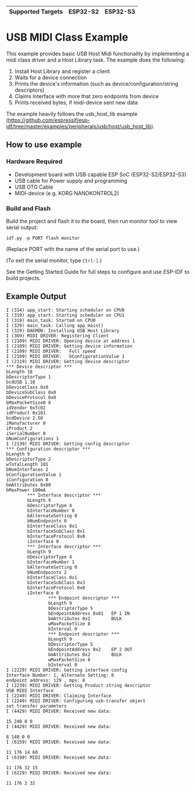 | Supported Targets | ESP32-S2 | ESP32-S3 |
| ----------------- | -------- | -------- |

# USB MIDI Class Example


This example provides basic USB Host Midi functionality by implementing a midi class driver and a Host Library task. The example does the following:

1. Install Host Library and register a client
2. Waits for a device connection
3. Prints the device's information (such as device/configuration/string descriptors)
4. Claims Interface with more that zero endpoints from device
5. Prints received bytes, if midi-device sent new data

The example heavily follows the usb_host_lib example (https://github.com/espressif/esp-idf/tree/master/examples/peripherals/usb/host/usb_host_lib).

## How to use example

### Hardware Required

- Development board with USB capable ESP SoC (ESP32-S2/ESP32-S3)
- USB cable for Power supply and programming
- USB OTG Cable
- MIDI-device (e.g. KORG NANOKONTROL2)

### Build and Flash

Build the project and flash it to the board, then run monitor tool to view serial output:

```
idf.py -p PORT flash monitor
```

(Replace PORT with the name of the serial port to use.)

(To exit the serial monitor, type ``Ctrl-]``.)

See the Getting Started Guide for full steps to configure and use ESP-IDF to build projects.

## Example Output

```
I (314) app_start: Starting scheduler on CPU0
I (319) app_start: Starting scheduler on CPU1
I (319) main_task: Started on CPU0
I (329) main_task: Calling app_main()
I (329) DAEMON: Installing USB Host Library
I (369) MIDI DRIVER: Registering Client
I (2109) MIDI DRIVER: Opening device at address 1
I (2109) MIDI DRIVER: Getting device information
I (2109) MIDI DRIVER:   Full speed
I (2109) MIDI DRIVER:   bConfigurationValue 1
I (2119) MIDI DRIVER: Getting device descriptor
*** Device descriptor ***
bLength 18
bDescriptorType 1
bcdUSB 1.10
bDeviceClass 0x0
bDeviceSubClass 0x0
bDeviceProtocol 0x0
bMaxPacketSize0 8
idVendor 0xfc02
idProduct 0x101
bcdDevice 2.50
iManufacturer 0
iProduct 2
iSerialNumber 0
bNumConfigurations 1
I (2139) MIDI DRIVER: Getting config descriptor
*** Configuration descriptor ***
bLength 9
bDescriptorType 2
wTotalLength 101
bNumInterfaces 2
bConfigurationValue 1
iConfiguration 0
bmAttributes 0x80
bMaxPower 100mA
        *** Interface descriptor ***
        bLength 9
        bDescriptorType 4
        bInterfaceNumber 0
        bAlternateSetting 0
        bNumEndpoints 0
        bInterfaceClass 0x1
        bInterfaceSubClass 0x1
        bInterfaceProtocol 0x0
        iInterface 0
        *** Interface descriptor ***
        bLength 9
        bDescriptorType 4
        bInterfaceNumber 1
        bAlternateSetting 0
        bNumEndpoints 2
        bInterfaceClass 0x1
        bInterfaceSubClass 0x3
        bInterfaceProtocol 0x0
        iInterface 0
                *** Endpoint descriptor ***
                bLength 9
                bDescriptorType 5
                bEndpointAddress 0x81   EP 1 IN
                bmAttributes 0x2        BULK
                wMaxPacketSize 8
                bInterval 0
                *** Endpoint descriptor ***
                bLength 9
                bDescriptorType 5
                bEndpointAddress 0x2    EP 2 OUT
                bmAttributes 0x2        BULK
                wMaxPacketSize 8
                bInterval 0
I (2229) MIDI DRIVER: Getting interface config
Interface Number: 1, Alternate Setting: 0 
endpoint address: 129 , mps: 8
I (2239) MIDI DRIVER: Getting Product string descriptor
USB MIDI Interface
I (2249) MIDI DRIVER: Claiming Interface
I (2249) MIDI DRIVER: Configuring usb-transfer object
set transfer parameters
I (4429) MIDI DRIVER: Received new data: 

15 248 0 0 
I (4429) MIDI DRIVER: Received new data: 

8 140 0 0 
I (6159) MIDI DRIVER: Received new data: 

11 176 14 60 
I (6199) MIDI DRIVER: Received new data: 

11 176 32 15 
I (6229) MIDI DRIVER: Received new data: 

11 176 2 32 
```
